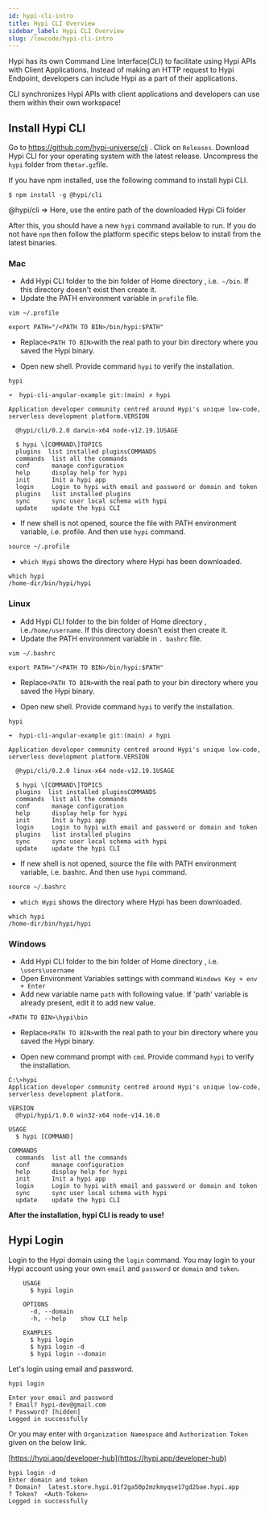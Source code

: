 ```yaml
---
id: hypi-cli-intro
title: Hypi CLI Overview
sidebar_label: Hypi CLI Overview
slug: /lowcode/hypi-cli-intro
---
```


Hypi has its own Command Line Interface(CLI) to facilitate using Hypi APIs with Client Applications. Instead of making an HTTP request to Hypi Endpoint, developers can include Hypi as a part of their applications.

CLI synchronizes Hypi APIs with client applications and developers can use them within their own workspace!

## Install Hypi CLI

Go to https://github.com/hypi-universe/cli . Click on `Releases`.  Download Hypi CLI for your operating system with the latest release.  Uncompress the `hypi` folder from the`tar.gz`file.

If you have npm installed,  use the following command to install hypi CLI.
```
$ npm install -g @hypi/cli
```
@hypi/cli => Here, use the entire path of the downloaded Hypi Cli folder

After this, you should have a new `hypi` command available to run. If you do not have `npm` then follow the platform specific steps below to install from the latest binaries.

### Mac

+ Add Hypi CLI folder to the bin folder of Home directory , i.e.` ~/bin`. If this directory doesn't exist then create it.
+ Update the PATH environment variable in `profile` file. 
```
vim ~/.profile
```
```
export PATH="/<PATH TO BIN>/bin/hypi:$PATH"
```
* Replace`<PATH TO BIN>`with the real path to your bin directory where you saved the Hypi binary.

- Open new shell. Provide command `hypi` to verify the installation.
```
hypi
```
```
➜  hypi-cli-angular-example git:(main) ✗ hypi  
 
Application developer community centred around Hypi's unique low-code, serverless development platform.VERSION  
  
  @hypi/cli/0.2.0 darwin-x64 node-v12.19.1USAGE  
  
  $ hypi \[COMMAND\]TOPICS  
  plugins  list installed pluginsCOMMANDS  
  commands  list all the commands  
  conf      manage configuration  
  help      display help for hypi  
  init      Init a hypi app  
  login     Login to hypi with email and password or domain and token  
  plugins   list installed plugins  
  sync      sync user local schema with hypi  
  update    update the hypi CLI  
```
+ If new shell is not opened, source the file with PATH environment variable, i.e. profile. And then use `hypi` command.
```
source ~/.profile
```
+ `which Hypi` shows the directory where Hypi has been downloaded. 
```
which hypi
/home-dir/bin/hypi/hypi
```

### Linux

+ Add Hypi CLI folder to the bin folder of Home directory , i.e.`/home/username`. If this directory doesn't exist then create it.
+ Update the PATH environment variable in `. bashrc` file.  
```
vim ~/.bashrc
```
```
export PATH="/<PATH TO BIN>/bin/hypi:$PATH"
```
* Replace`<PATH TO BIN>`with the real path to your bin directory where you saved the Hypi binary.

- Open new shell. Provide command `hypi` to verify the installation.
```
hypi
```
```
➜  hypi-cli-angular-example git:(main) ✗ hypi  
 
Application developer community centred around Hypi's unique low-code, serverless development platform.VERSION  
  
  @hypi/cli/0.2.0 linux-x64 node-v12.19.1USAGE  
  
  $ hypi \[COMMAND\]TOPICS  
  plugins  list installed pluginsCOMMANDS  
  commands  list all the commands  
  conf      manage configuration  
  help      display help for hypi  
  init      Init a hypi app  
  login     Login to hypi with email and password or domain and token  
  plugins   list installed plugins  
  sync      sync user local schema with hypi  
  update    update the hypi CLI  
```
+ If new shell is not opened, source the file with PATH environment variable, i.e. bashrc. And then use `hypi` command.
```
source ~/.bashrc
```
+ `which Hypi` shows the directory where Hypi has been downloaded. 
```
which hypi
/home-dir/bin/hypi/hypi
```

### Windows

+ Add Hypi CLI folder to the bin folder of Home directory , i.e. `\users\username`
+ Open Environment Variables settings with command `Windows Key + env + Enter`
+ Add new variable name `path` with following value. If 'path' variable is already present, edit it to add new value.
```
<PATH TO BIN>\hypi\bin
```
* Replace`<PATH TO BIN>`with the real path to your bin directory where you saved the Hypi binary.

+ Open new command prompt with `cmd`. Provide command `hypi` to verify the installation.
```
C:\>hypi
Application developer community centred around Hypi's unique low-code, serverless development platform.

VERSION
  @hypi/hypi/1.0.0 win32-x64 node-v14.16.0

USAGE
  $ hypi [COMMAND]

COMMANDS
  commands  list all the commands
  conf      manage configuration
  help      display help for hypi
  init      Init a hypi app
  login     Login to hypi with email and password or domain and token
  sync      sync user local schema with hypi
  update    update the hypi CLI

```

**After the installation, hypi CLI is ready to use!**

## Hypi Login

Login to the Hypi domain using the `login` command. You may login to your Hypi account using your own `email` and `password` or `domain` and `token`.
```
    USAGE
      $ hypi login
    
    OPTIONS
      -d, --domain
      -h, --help    show CLI help
    
    EXAMPLES
      $ hypi login
      $ hypi login -d
      $ hypi login --domain
```
Let's login using email and password.
```
hypi login
```
```
Enter your email and password
? Email? hypi-dev@gmail.com
? Password? [hidden]
Logged in successfully
```
Or you may enter with `Organization Namespace` and `Authorization Token` given on the below link.

[https://hypi.app/developer-hub](https://hypi.app/developer-hub)

```
hypi login -d
Enter domain and token
? Domain?  latest.store.hypi.01f2ga50p2mzkmyqse17gd2bae.hypi.app
? Token?  <Auth-Token>
Logged in successfully
```
